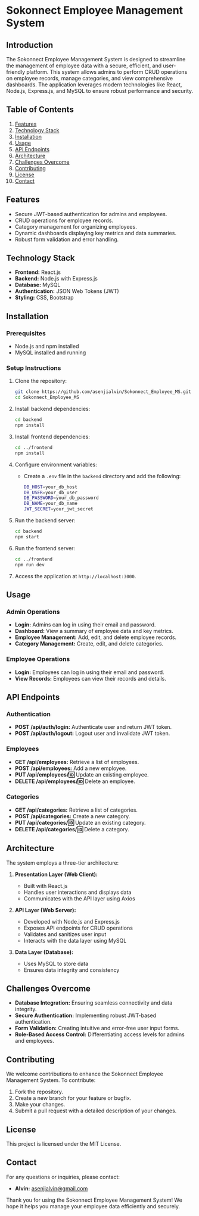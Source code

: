 # Sokonnect Employee Management System

## Introduction
The Sokonnect Employee Management System is designed to streamline the management of employee data with a secure, efficient, and user-friendly platform. This system allows admins to perform CRUD operations on employee records, manage categories, and view comprehensive dashboards. The application leverages modern technologies like React, Node.js, Express.js, and MySQL to ensure robust performance and security.

## Table of Contents
1. [Features](#features)
2. [Technology Stack](#technology-stack)
3. [Installation](#installation)
4. [Usage](#usage)
5. [API Endpoints](#api-endpoints)
6. [Architecture](#architecture)
7. [Challenges Overcome](#challenges-overcome)
8. [Contributing](#contributing)
9. [License](#license)
10. [Contact](#contact)

## Features
- Secure JWT-based authentication for admins and employees.
- CRUD operations for employee records.
- Category management for organizing employees.
- Dynamic dashboards displaying key metrics and data summaries.
- Robust form validation and error handling.

## Technology Stack
- **Frontend:** React.js
- **Backend:** Node.js with Express.js
- **Database:** MySQL
- **Authentication:** JSON Web Tokens (JWT)
- **Styling:** CSS, Bootstrap

## Installation
### Prerequisites
- Node.js and npm installed
- MySQL installed and running

### Setup Instructions
1. Clone the repository:
    ```bash
    git clone https://github.com/asenjialvin/Sokonnect_Employee_MS.git
    cd Sokonnect_Employee_MS
    ```

2. Install backend dependencies:
    ```bash
    cd backend
    npm install
    ```

3. Install frontend dependencies:
    ```bash
    cd ../frontend
    npm install
    ```

4. Configure environment variables:
    - Create a `.env` file in the `backend` directory and add the following:
      ```bash
      DB_HOST=your_db_host
      DB_USER=your_db_user
      DB_PASSWORD=your_db_password
      DB_NAME=your_db_name
      JWT_SECRET=your_jwt_secret
      ```

5. Run the backend server:
    ```bash
    cd backend
    npm start
    ```

6. Run the frontend server:
    ```bash
    cd ../frontend
    npm run dev
    ```

7. Access the application at `http://localhost:3000`.

## Usage
### Admin Operations
- **Login:** Admins can log in using their email and password.
- **Dashboard:** View a summary of employee data and key metrics.
- **Employee Management:** Add, edit, and delete employee records.
- **Category Management:** Create, edit, and delete categories.

### Employee Operations
- **Login:** Employees can log in using their email and password.
- **View Records:** Employees can view their records and details.

## API Endpoints
### Authentication
- **POST /api/auth/login:** Authenticate user and return JWT token.
- **POST /api/auth/logout:** Logout user and invalidate JWT token.

### Employees
- **GET /api/employees:** Retrieve a list of employees.
- **POST /api/employees:** Add a new employee.
- **PUT /api/employees/:id:** Update an existing employee.
- **DELETE /api/employees/:id:** Delete an employee.

### Categories
- **GET /api/categories:** Retrieve a list of categories.
- **POST /api/categories:** Create a new category.
- **PUT /api/categories/:id:** Update an existing category.
- **DELETE /api/categories/:id:** Delete a category.

## Architecture
The system employs a three-tier architecture:
1. **Presentation Layer (Web Client):**
    - Built with React.js
    - Handles user interactions and displays data
    - Communicates with the API layer using Axios

2. **API Layer (Web Server):**
    - Developed with Node.js and Express.js
    - Exposes API endpoints for CRUD operations
    - Validates and sanitizes user input
    - Interacts with the data layer using MySQL

3. **Data Layer (Database):**
    - Uses MySQL to store data
    - Ensures data integrity and consistency

## Challenges Overcome
- **Database Integration:** Ensuring seamless connectivity and data integrity.
- **Secure Authentication:** Implementing robust JWT-based authentication.
- **Form Validation:** Creating intuitive and error-free user input forms.
- **Role-Based Access Control:** Differentiating access levels for admins and employees.

## Contributing
We welcome contributions to enhance the Sokonnect Employee Management System. To contribute:
1. Fork the repository.
2. Create a new branch for your feature or bugfix.
3. Make your changes.
4. Submit a pull request with a detailed description of your changes.

## License
This project is licensed under the MIT License.

## Contact
For any questions or inquiries, please contact:
- **Alvin:** asenjialvin@gmail.com

Thank you for using the Sokonnect Employee Management System! We hope it helps you manage your employee data efficiently and securely.
